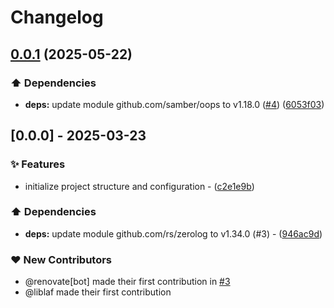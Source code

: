 # Changelog

## [0.0.1](https://github.com/liblaf/lollipop-go/compare/v0.0.0...v0.0.1) (2025-05-22)


### ⬆️ Dependencies

* **deps:** update module github.com/samber/oops to v1.18.0 ([#4](https://github.com/liblaf/lollipop-go/issues/4)) ([6053f03](https://github.com/liblaf/lollipop-go/commit/6053f03f960f66f0168c81e5d1c9951d768171a6))

## [0.0.0] - 2025-03-23

### ✨ Features

- initialize project structure and configuration - ([c2e1e9b](https://github.com/liblaf/lollipop-go/commit/c2e1e9b969095764f137ecdacd1a7190f5499080))

### ⬆️ Dependencies

- **deps:** update module github.com/rs/zerolog to v1.34.0 (#3) - ([946ac9d](https://github.com/liblaf/lollipop-go/commit/946ac9dcfa106563760912aa69e33c2c4619f5e5))

### ❤️ New Contributors

- @renovate[bot] made their first contribution in [#3](https://github.com/liblaf/lollipop-go/pull/3)
- @liblaf made their first contribution
